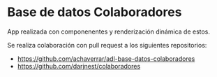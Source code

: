 # Base de datos Colaboradores

App realizada con componenentes y renderización dinámica de estos.

Se realiza colaboración con pull request a los siguientes repositorios:
- https://github.com/achaverrar/adl-base-datos-colaboradores
- https://github.com/darjnest/colaboradores
